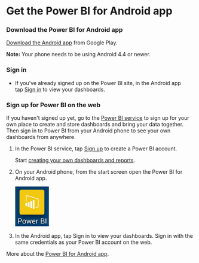 ﻿<properties 
   pageTitle="Get the Power BI for Android app"
   description="Get the Power BI for Android app"
   services="powerbi" 
   documentationCenter="" 
   authors="v-aljenk" 
   manager="mblythe" 
   editor=""
   tags=""/>
 
<tags
   ms.service="powerbi"
   ms.devlang="NA"
   ms.topic="article"
   ms.tgt_pltfrm="NA"
   ms.workload="powerbi"
   ms.date="10/14/2015"
   ms.author="v-aljenk"/>

# Get the Power BI for Android app

### Download the Power BI for Android app

[Download the Android app](http://go.microsoft.com/fwlink/?LinkID=544867) from Google Play.

**Note:** Your phone needs to be using Android 4.4 or newer.

### Sign in

-   If you've already signed up on the Power BI site, in the Android app tap [Sign in](http://go.microsoft.com/fwlink/?LinkId=522061) to view your dashboards.

### Sign up for Power BI on the web

If you haven't signed up yet, go to the [Power BI service](http://powerbi.com/) to sign up for your own place to create and store dashboards and bring your data together. Then sign in to Power BI from your Android phone to see your own dashboards from anywhere.

1.  In the Power BI service, tap [Sign up](http://go.microsoft.com/fwlink/?LinkID=513879) to create a Power BI account.

    Start [creating your own dashboards and reports](powerbi-service-get-started.md).

2.  On your Android phone, from the start screen open the Power BI for Android app.

    ![](media/powerbi-mobile-get-the-power-bi-for-android-app/PBI_Andr_StartIconSm.png)

3.  In the Android app, tap Sign in to view your dashboards. Sign in with the same credentials as your Power BI account on the web.

More about the [Power BI for Android app](powerbi-mobile-android-app-get-started.md).
